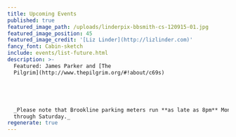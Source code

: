 ```yaml
---
title: Upcoming Events
published: true
featured_image_path: /uploads/linderpix-bbsmith-cs-120915-01.jpg
featured_image_position: 45
featured_image_credit: '[Liz Linder](http://lizlinder.com)'
fancy_font: Cabin-sketch
include: events/list-future.html
description: >-
  Featured: James Parker and [The
  Pilgrim](http://www.thepilgrim.org/#!about/c69s)





  _Please note that Brookline parking meters run **as late as 8pm** Monday
  through Saturday._
regenerate: true
---
```


